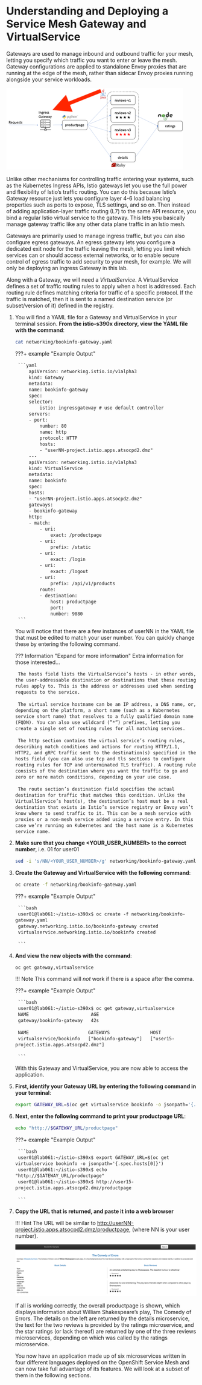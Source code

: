 # Understanding and Deploying a Service Mesh Gateway and VirtualService

Gateways are used to manage inbound and outbound traffic for your mesh, letting you specify which traffic you want to enter or leave the mesh. Gateway configurations are applied to standalone Envoy proxies that are running at the edge of the mesh, rather than sidecar Envoy proxies running alongside your service workloads.

![gateway-arch](../images/gateway-arch.png)

Unlike other mechanisms for controlling traffic entering your systems, such as the Kubernetes Ingress APIs, Istio gateways let you use the full power and flexibility of Istio’s traffic routing. You can do this because Istio’s Gateway resource just lets you configure layer 4-6 load balancing properties such as ports to expose, TLS settings, and so on. Then instead of adding application-layer traffic routing (L7) to the same API resource, you bind a regular Istio virtual service to the gateway. This lets you basically manage gateway traffic like any other data plane traffic in an Istio mesh.

Gateways are primarily used to manage ingress traffic, but you can also configure egress gateways. An egress gateway lets you configure a dedicated exit node for the traffic leaving the mesh, letting you limit which services can or should access external networks, or to enable secure control of egress traffic to add security to your mesh, for example. We will only be deploying an ingress Gateway in this lab.

Along with a Gateway, we will need a *VirtualService*. A VirtualService defines a set of traffic routing rules to apply when a host is addressed. Each routing rule defines matching criteria for traffic of a specific protocol. If the traffic is matched, then it is sent to a named destination service (or subset/version of it) defined in the registry.

1. You will find a YAML file for a Gateway and VirtualService in your terminal session. **From the istio-s390x directory, view the YAML file with the command**:

    ```bash
    cat networking/bookinfo-gateway.yaml
    ```

    ???+ example "Example Output"

        ```yaml
            apiVersion: networking.istio.io/v1alpha3
            kind: Gateway
            metadata:
            name: bookinfo-gateway
            spec:
            selector:
                istio: ingressgateway # use default controller
            servers:
            - port:
                number: 80
                name: http
                protocol: HTTP
                hosts:
                - "userNN-project.istio.apps.atsocpd2.dmz"
            ---
            apiVersion: networking.istio.io/v1alpha3
            kind: VirtualService
            metadata:
            name: bookinfo
            spec:
            hosts:
            - "userNN-project.istio.apps.atsocpd2.dmz"
            gateways:
            - bookinfo-gateway
            http:
            - match:
                - uri:
                    exact: /productpage
                - uri:
                    prefix: /static
                - uri:
                    exact: /login
                - uri:
                    exact: /logout
                - uri:
                    prefix: /api/v1/products
                route:
                - destination:
                    host: productpage
                    port:
                    number: 9080
        ```

    You will notice that there are a few instances of userNN in the YAML file that must be edited to match your user number. You can quickly change these by entering the following command.

    ??? Information "Expand for more information"
        Extra information for those interested…

        The hosts field lists the VirtualService’s hosts - in other words, the user-addressable destination or destinations that these routing rules apply to. This is the address or addresses used when sending requests to the service.

        The virtual service hostname can be an IP address, a DNS name, or, depending on the platform, a short name (such as a Kubernetes service short name) that resolves to a fully qualified domain name (FQDN). You can also use wildcard (”*”) prefixes, letting you create a single set of routing rules for all matching services.

        The http section contains the virtual service’s routing rules, describing match conditions and actions for routing HTTP/1.1, HTTP2, and gRPC traffic sent to the destination(s) specified in the hosts field (you can also use tcp and tls sections to configure routing rules for TCP and unterminated TLS traffic). A routing rule consists of the destination where you want the traffic to go and zero or more match conditions, depending on your use case.

        The route section’s destination field specifies the actual destination for traffic that matches this condition. Unlike the VirtuallService’s host(s), the destination’s host must be a real destination that exists in Istio’s service registry or Envoy won’t know where to send traffic to it. This can be a mesh service with proxies or a non-mesh service added using a service entry. In this case we’re running on Kubernetes and the host name is a Kubernetes service name.

1. **Make sure that you change <YOUR_USER_NUMBER> to the correct number**, i.e. 01 for user01

    ```bash
    sed -i 's/NN/<YOUR_USER_NUMBER>/g' networking/bookinfo-gateway.yaml
    ```

1. **Create the Gateway and VirtualService with the following command**:

    ```bash
    oc create -f networking/bookinfo-gateway.yaml
    ```

    ???+ example "Example Output"

        ```bash
        user01@lab061:~/istio-s390x$ oc create -f networking/bookinfo-gateway.yaml
        gateway.networking.istio.io/bookinfo-gateway created
        virtualservice.networking.istio.io/bookinfo created

        ```

1. **And view the new objects with the command**:

    ```bash
    oc get gateway,virtualservice
    ```

    !!! Note
    This command will *not* work if there is a space after the comma.

    ???+ example "Example Output"

        ```bash
        user01@lab061:~/istio-s390x$ oc get gateway,virtualservice
        NAME                       AGE
        gateway/bookinfo-gateway   42s

        NAME                      GATEWAYS               HOST               
        virtualservice/bookinfo   ["bookinfo-gateway"]   ["user15-project.istio.apps.atsocpd2.dmz"]

        ```

    With this Gateway and VirtualService, you are now able to access the application.

1. **First, identify your Gateway URL by entering the following command in your terminal**:

    ```bash
    export GATEWAY_URL=$(oc get virtualservice bookinfo -o jsonpath='{.spec.hosts[0]}')
    ```

1. **Next, enter the following command to print your productpage URL**:

    ```bash
    echo "http://$GATEWAY_URL/productpage"
    ```

    ???+ example "Example Output"

        ```bash
        user01@lab061:~/istio-s390x$ export GATEWAY_URL=$(oc get virtualservice bookinfo -o jsonpath='{.spec.hosts[0]}')
        user01@lab061:~/istio-s390x$ echo "http://$GATEWAY_URL/productpage"
        user01@lab061:~/istio-s390x$ http://user15-project.istio.apps.atsocpd2.dmz/productpage

        ```

1. **Copy the URL that is returned, and paste it into a web browser**

    !!! Hint
        The URL will be similar to <http://userNN-project.istio.apps.atsocpd2.dmz/productpage>, (where NN is your user number).

    ![bookinfo-1](../images/bookinfo-1.png)

    If all is working correctly, the overall productpage is shown, which displays information about William Shakespeare’s play, The Comedy of Errors. The details on the left are returned by the details microservice, the text for the two reviews is provided by the ratings microservice, and the star ratings (or lack thereof) are returned by one of the three reviews microservices, depending on which was called by the ratings microservice.

    You now have an application made up of six microservices written in four different languages deployed on the OpenShift Service Mesh and can now take full advantage of its features. We will look at a subset of them in the following sections.
